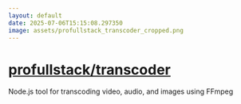 ```yaml
---
layout: default
date: 2025-07-06T15:15:08.297350
image: assets/profullstack_transcoder_cropped.png
---
```


# [profullstack/transcoder](https://github.com/profullstack/transcoder)

Node.js tool for transcoding video, audio, and images using FFmpeg
